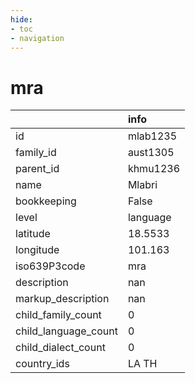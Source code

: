 ```yaml
---
hide:
- toc
- navigation
---
```

# mra
|                      | info     |
|:---------------------|:---------|
| id                   | mlab1235 |
| family_id            | aust1305 |
| parent_id            | khmu1236 |
| name                 | Mlabri   |
| bookkeeping          | False    |
| level                | language |
| latitude             | 18.5533  |
| longitude            | 101.163  |
| iso639P3code         | mra      |
| description          | nan      |
| markup_description   | nan      |
| child_family_count   | 0        |
| child_language_count | 0        |
| child_dialect_count  | 0        |
| country_ids          | LA TH    |